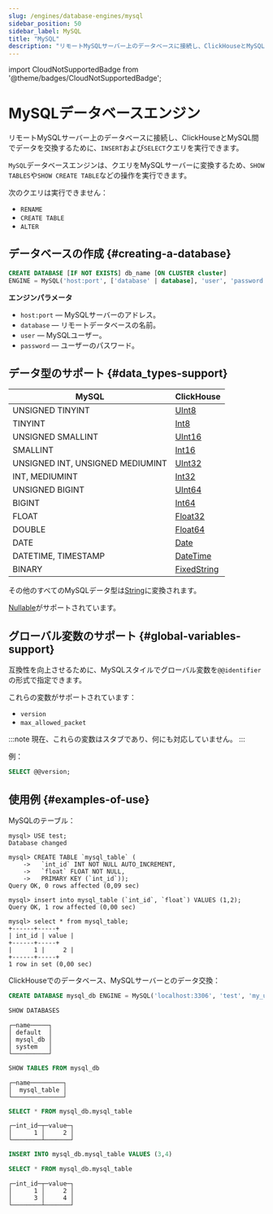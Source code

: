 ```yaml
---
slug: /engines/database-engines/mysql
sidebar_position: 50
sidebar_label: MySQL
title: "MySQL"
description: "リモートMySQLサーバー上のデータベースに接続し、ClickHouseとMySQL間でデータを交換するために`INSERT`および`SELECT`クエリを実行できます。"
---
```


import CloudNotSupportedBadge from '@theme/badges/CloudNotSupportedBadge';

# MySQLデータベースエンジン

<CloudNotSupportedBadge />

リモートMySQLサーバー上のデータベースに接続し、ClickHouseとMySQL間でデータを交換するために、`INSERT`および`SELECT`クエリを実行できます。

`MySQL`データベースエンジンは、クエリをMySQLサーバーに変換するため、`SHOW TABLES`や`SHOW CREATE TABLE`などの操作を実行できます。

次のクエリは実行できません：

- `RENAME`
- `CREATE TABLE`
- `ALTER`

## データベースの作成 {#creating-a-database}

``` sql
CREATE DATABASE [IF NOT EXISTS] db_name [ON CLUSTER cluster]
ENGINE = MySQL('host:port', ['database' | database], 'user', 'password')
```

**エンジンパラメータ**

- `host:port` — MySQLサーバーのアドレス。
- `database` — リモートデータベースの名前。
- `user` — MySQLユーザー。
- `password` — ユーザーのパスワード。

## データ型のサポート {#data_types-support}

| MySQL                            | ClickHouse                                                   |
|----------------------------------|--------------------------------------------------------------|
| UNSIGNED TINYINT                 | [UInt8](../../sql-reference/data-types/int-uint.md)          |
| TINYINT                          | [Int8](../../sql-reference/data-types/int-uint.md)           |
| UNSIGNED SMALLINT                | [UInt16](../../sql-reference/data-types/int-uint.md)         |
| SMALLINT                         | [Int16](../../sql-reference/data-types/int-uint.md)          |
| UNSIGNED INT, UNSIGNED MEDIUMINT | [UInt32](../../sql-reference/data-types/int-uint.md)         |
| INT, MEDIUMINT                   | [Int32](../../sql-reference/data-types/int-uint.md)          |
| UNSIGNED BIGINT                  | [UInt64](../../sql-reference/data-types/int-uint.md)         |
| BIGINT                           | [Int64](../../sql-reference/data-types/int-uint.md)          |
| FLOAT                            | [Float32](../../sql-reference/data-types/float.md)           |
| DOUBLE                           | [Float64](../../sql-reference/data-types/float.md)           |
| DATE                             | [Date](../../sql-reference/data-types/date.md)               |
| DATETIME, TIMESTAMP              | [DateTime](../../sql-reference/data-types/datetime.md)       |
| BINARY                           | [FixedString](../../sql-reference/data-types/fixedstring.md) |

その他のすべてのMySQLデータ型は[String](../../sql-reference/data-types/string.md)に変換されます。

[Nullable](../../sql-reference/data-types/nullable.md)がサポートされています。

## グローバル変数のサポート {#global-variables-support}

互換性を向上させるために、MySQLスタイルでグローバル変数を`@@identifier`の形式で指定できます。

これらの変数がサポートされています：
- `version`
- `max_allowed_packet`

:::note
現在、これらの変数はスタブであり、何にも対応していません。
:::

例：

``` sql
SELECT @@version;
```

## 使用例 {#examples-of-use}

MySQLのテーブル：

``` text
mysql> USE test;
Database changed

mysql> CREATE TABLE `mysql_table` (
    ->   `int_id` INT NOT NULL AUTO_INCREMENT,
    ->   `float` FLOAT NOT NULL,
    ->   PRIMARY KEY (`int_id`));
Query OK, 0 rows affected (0,09 sec)

mysql> insert into mysql_table (`int_id`, `float`) VALUES (1,2);
Query OK, 1 row affected (0,00 sec)

mysql> select * from mysql_table;
+------+-----+
| int_id | value |
+------+-----+
|      1 |     2 |
+------+-----+
1 row in set (0,00 sec)
```

ClickHouseでのデータベース、MySQLサーバーとのデータ交換：

``` sql
CREATE DATABASE mysql_db ENGINE = MySQL('localhost:3306', 'test', 'my_user', 'user_password') SETTINGS read_write_timeout=10000, connect_timeout=100;
```

``` sql
SHOW DATABASES
```

``` text
┌─name─────┐
│ default  │
│ mysql_db │
│ system   │
└──────────┘
```

``` sql
SHOW TABLES FROM mysql_db
```

``` text
┌─name─────────┐
│  mysql_table │
└──────────────┘
```

``` sql
SELECT * FROM mysql_db.mysql_table
```

``` text
┌─int_id─┬─value─┐
│      1 │     2 │
└────────┴───────┘
```

``` sql
INSERT INTO mysql_db.mysql_table VALUES (3,4)
```

``` sql
SELECT * FROM mysql_db.mysql_table
```

``` text
┌─int_id─┬─value─┐
│      1 │     2 │
│      3 │     4 │
└────────┴───────┘
```
